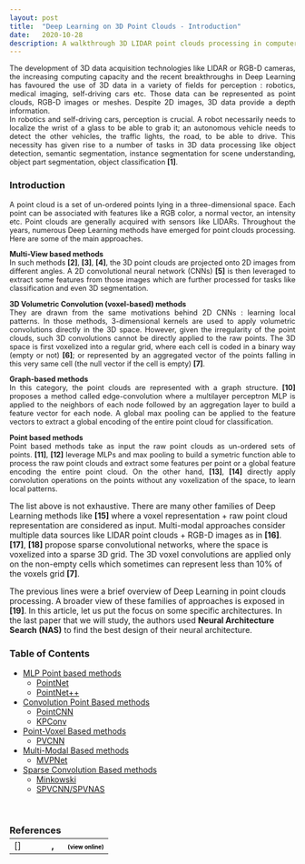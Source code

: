 ```yaml
---
layout: post
title:  "Deep Learning on 3D Point Clouds - Introduction"
date:   2020-10-28
description: A walkthrough 3D LIDAR point clouds processing in computer vision with Deep Learning methods for semantic segmentation. An in-depth analysis of some architectures and an introduction to Neural Architecture Search in 3D Computer Vision.
---
```



<p style="text-align: justify; font-size: 0.9em"><span class="dropcap">T</span>he development of 3D data acquisition technologies like LIDAR or RGB-D cameras, the increasing computing capacity and the recent breakthroughs in Deep Learning has favoured the use of 3D data in a variety of fields for perception : robotics, medical imaging, self-driving cars etc. Those data can be represented as point clouds, RGB-D images or meshes. Despite 2D images, 3D data provide a depth information.
<br>In robotics and self-driving cars, perception is crucial. A robot necessarily needs to localize the wrist of a glass to be able to grab it; an autonomous vehicle needs to detect the other vehicles, the traffic lights, the road, to be able to drive. This necessity has given rise to a number of tasks in 3D data processing like object detection, semantic segmentation, instance segmentation for scene understanding, object part segmentation, object classification <b>[1]</b>.
</p>

### Introduction
<p style="text-align: justify; font-size: 0.9em">A point cloud is a set of un-ordered points lying in a three-dimensional space. Each point can be associated with features like a RGB color, a normal vector, an intensity etc. Point clouds are generally acquired with sensors like LIDARs. 
Throughout the years, numerous Deep Learning methods have emerged for point clouds processing. Here are some of the main approaches.</p>


<p style="text-align: justify; font-size: 0.9em"><b>Multi-View based methods</b><br>In such methods <b>[2]</b>, <b>[3]</b>, <b>[4]</b>, the 3D point clouds are projected onto 2D images from different angles. A 2D convolutional neural network (CNNs) <b>[5]</b> is then leveraged to extract some features from those images which are further processed for tasks like  classification and even 3D segmentation.</p>



<p style="text-align: justify; font-size: 0.9em"> <b>3D Volumetric Convolution (voxel-based) methods</b><br>They are drawn from the same motivations behind 2D CNNs : learning local patterns. In those methods, 3-dimensional kernels are used to apply volumetric convolutions directly in the 3D space. However, given the irregularity of the point clouds, such 3D convolutions cannot be directly applied to  the raw points. The 3D space is first voxelized into a regular grid, where each cell is coded in a binary way (empty or not) <b>[6]</b>; or represented by an aggregated vector of the points falling in this very same cell (the null vector if the cell is empty) <b>[7]</b>.</p>


<p style="text-align: justify; font-size: 0.9em"> <b>Graph-based methods</b><br>
In this category, the point clouds are represented with a graph structure. <b>[10]</b> proposes a method called edge-convolution where a multilayer perceptron MLP is applied to the neighbors of each node followed by an aggregation layer to build a feature vector for each node. A global max pooling can be applied to the feature vectors to extract a global encoding of the entire point cloud for classification.</p>


<p style="text-align: justify; font-size: 0.9em"> <b>Point based methods</b><br>
Point based methods take as input the raw point clouds as un-ordered sets of points. <b>[11]</b>, <b>[12]</b> leverage MLPs and max pooling to build a symetric function able to process the raw point clouds and extract some features per point or a global feature encoding the entire point cloud. On the other hand, <b>[13]</b>, <b>[14]</b> directly apply convolution operations on the points without any voxelization of the space, to learn local patterns. </p>


The list above is not exhaustive. There are many other families of Deep Learning methods like <b>[15]</b> where a voxel representation + raw point cloud representation are considered as input. Multi-modal approaches consider multiple data sources like LIDAR point clouds + RGB-D images as in <b>[16]</b>. <b>[17]</b>, <b>[18]</b> propose sparse convolutional networks, where the space is voxelized into a sparse 3D grid. The 3D voxel convolutions are applied only on the non-empty cells which sometimes can represent less than 10% of the voxels grid <b>[7]</b>.

The previous lines were a brief overview of Deep Learning in point clouds processing. A broader view of these families of approaches is exposed in <b>[19]</b>. In this article, let us put the focus on some specific architectures. In the last paper that we will study, the authors used <b>Neural Architecture Search (NAS)</b> to find the best design of their neural architecture.


### Table of Contents

* <a href="{% link _posts/2020-10-28-3D_point_based.markdown %}">MLP Point based methods</a>
  * <a href="{% link _posts/2020-10-28-3D_point_based.markdown %}"> PointNet</a>
  * <a href="{% link _posts/2020-10-28-3D_point_based.markdown %}"> PointNet++</a>
* <a href="{% link _posts/2020-11-08-3D_point_convolution.markdown %}"> Convolution Point Based methods</a>
  * <a href="{% link _posts/2020-11-08-3D_point_convolution.markdown %}"> PointCNN</a>
  * <a href=""> KPConv</a>
* <a href="{% link _posts/2020-11-08-3D_pointvoxel_based.markdown %}"> Point-Voxel Based methods</a>
  * <a href="{% link _posts/2020-11-08-3D_pointvoxel_based.markdown %}"> PVCNN</a>
* <a href="{% link _posts/2020-11-08-3D_mvpnet.markdown %}"> Multi-Modal Based methods</a>
  * <a href="{% link _posts/2020-11-08-3D_mvpnet.markdown %}"> MVPNet</a>
* <a href=""> Sparse Convolution Based methods</a>
  * <a href=""> Minkowski</a>
  * <a href=""> SPVCNN/SPVNAS</a>


<br>


### References
<br>

<textarea id="bibtex_input" style="display:none;">
@misc{1,
      title={Deep Learning for 3D Point Clouds: A Survey}, 
      author={Yulan Guo and Hanyun Wang and Qingyong Hu and Hao Liu and Li Liu and Mohammed Bennamoun},
      year={2020},
      eprint={1912.12033},
      archivePrefix={arXiv},
      primaryClass={cs.CV},
      pos={1}
}
}

@inproceedings{2,
  title={Multi-view convolutional neural networks for 3d shape recognition},
  author={Su, Hang and Maji, Subhransu and Kalogerakis, Evangelos and Learned-Miller, Erik},
  booktitle={Proceedings of the IEEE international conference on computer vision},
  pages={945--953},
  year={2015},
  pos={2}
}
@article{3,
  title={3D object retrieval with stacked local convolutional autoencoder},
  author={Leng, Biao and Guo, Shuang and Zhang, Xiangyang and Xiong, Zhang},
  journal={Signal Processing},
  volume={112},
  pages={119--128},
  year={2015},
  publisher={Elsevier},
  pos={3}
}

@inproceedings{4,
  title={Gift: A real-time and scalable 3d shape search engine},
  author={Bai, Song and Bai, Xiang and Zhou, Zhichao and Zhang, Zhaoxiang and Jan Latecki, Longin},
  booktitle={Proceedings of the IEEE conference on computer vision and pattern recognition},
  pages={5023--5032},
  year={2016},
  pos={4}
}

@article{5,
  title={Imagenet classification with deep convolutional neural networks},
  author={Krizhevsky, Alex and Sutskever, Ilya and Hinton, Geoffrey E},
  journal={Communications of the ACM},
  volume={60},
  number={6},
  pages={84--90},
  year={2017},
  publisher={ACM New York, NY, USA},
  pos={5}
}

@INPROCEEDINGS{6,
  author={D. {Maturana} and S. {Scherer}},
  booktitle={2015 IEEE/RSJ International Conference on Intelligent Robots and Systems (IROS)}, 
  title={VoxNet: A 3D Convolutional Neural Network for real-time object recognition}, 
  year={2015},
  volume={},
  number={},
  pages={922-928},
  doi={10.1109/IROS.2015.7353481},
  pos={6}
}

@INPROCEEDINGS{7,
  author={Y. {Zhou} and O. {Tuzel}},
  booktitle={2018 IEEE/CVF Conference on Computer Vision and Pattern Recognition}, 
  title={VoxelNet: End-to-End Learning for Point Cloud Based 3D Object Detection}, 
  year={2018},
  volume={},
  number={},
  pages={4490-4499},
  doi={10.1109/CVPR.2018.00472},
  pos={7}
}

@article{8,
  title={Dynamic graph cnn for learning on point clouds},
  author={Wang, Yue and Sun, Yongbin and Liu, Ziwei and Sarma, Sanjay E and Bronstein, Michael M and Solomon, Justin M},
  journal={Acm Transactions On Graphics (tog)},
  volume={38},
  number={5},
  pages={1--12},
  year={2019},
  publisher={ACM New York, NY, USA},
  pos={10}
}

@INPROCEEDINGS{9,
author={R. Q. {Charles} and H. {Su} and M. {Kaichun} and L. J. {Guibas}},
booktitle={2017 IEEE Conference on Computer Vision and Pattern Recognition (CVPR)}, title={PointNet: Deep Learning on Point Sets for 3D Classification and Segmentation},
year={2017},
volume={},
number={},
pages={77-85},
doi={10.1109/CVPR.2017.16},
pos={11}}
}

@inproceedings{10++,
  title={Pointnet++: Deep hierarchical feature learning on point sets in a metric space},
  author={Qi, Charles Ruizhongtai and Yi, Li and Su, Hao and Guibas, Leonidas J},
  booktitle={Advances in neural information processing systems},
  pages={5099--5108},
  year={2017},
  pos={12}
}

@INPROCEEDINGS{11,  author={H. {Thomas} and C. R. {Qi} and J. {Deschaud} and B. {Marcotegui} and F. {Goulette} and L. {Guibas}},  booktitle={2019 IEEE/CVF International Conference on Computer Vision (ICCV)},   title={KPConv: Flexible and Deformable Convolution for Point Clouds},   year={2019},  volume={},  number={},  pages={6410-6419},  doi={10.1109/ICCV.2019.00651}, pos={13}}

@incollection{12,
title = {PointCNN: Convolution On X-Transformed Points},
author = {Li, Yangyan and Bu, Rui and Sun, Mingchao and Wu, Wei and Di, Xinhan and Chen, Baoquan},
booktitle = {Advances in Neural Information Processing Systems 31},
editor = {S. Bengio and H. Wallach and H. Larochelle and K. Grauman and N. Cesa-Bianchi and R. Garnett},
pages = {820--830},
year = {2018},
publisher = {Curran Associates, Inc.},
pos={14}
}

@inproceedings{13,
  title={Point-Voxel CNN for Efficient 3D Deep Learning},
  author={Zhijian Liu and Haotian Tang and Yujun Lin and Song Han},
  booktitle={NeurIPS},
  year={2019},
  pos={15}
}

@inproceedings{14,
  title={Multi-view pointnet for 3d scene understanding},
  author={Jaritz, Maximilian and Gu, Jiayuan and Su, Hao},
  booktitle={Proceedings of the IEEE International Conference on Computer Vision Workshops},
  pages={0--0},
  year={2019},
  pos={16}
}

@misc{15,
      title={4D Spatio-Temporal ConvNets: Minkowski Convolutional Neural Networks}, 
      author={Christopher Choy and JunYoung Gwak and Silvio Savarese},
      year={2019},
      eprint={1904.08755},
      archivePrefix={arXiv},
      primaryClass={cs.CV},
      pos={17}
}

 @inproceedings{16,
    title     = {Searching Efficient 3D Architectures with Sparse Point-Voxel Convolution},
    author    = {Tang, Haotian* and Liu, Zhijian* and Zhao, Shengyu and Lin, Yujun and Lin, Ji and Wang, Hanrui and Han, Song},
    booktitle = {European Conference on Computer Vision},
    year      = {2020},
    pos={18}
 } 

 @article{17,
 	title={Review: Deep Learning on 3D Point Clouds},
 	author={Bello Saifullahi A. and Yu Shangshu and Wang Cheng and Adam Jibril M. and Li Jonathan},
 	journal={Remote Sensing},
 	year={2020},
 	pos={19}
}

</textarea>

<div class="bibtex_template">
	<table style="border: none; margin-top: -30px;">
		<td style="vertical-align:top; border:none; width: 50px;"> [<span class="pos"></span>]
		</td>
	<td>
	
  <div class="if author" style="font-weight: bold;">	
	<div >
		<span class="if year">
			<span class="year"></span>, 
		</span>
		<span class="author"></span>
		<span class="if url" style="margin-left: 20px">
		  <a class="url" style="color:black; font-size:10px">(view online)</a>
		</span>
		</div>
	</div>
  <div style="">
    <span class="title"></span>
  </div>
</td>
</table>

</div>
<div id="bibtex_display"></div>
